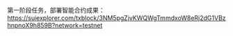 第一阶段任务，部署智能合约成果：https://suiexplorer.com/txblock/3NM5pgZjvKWQWgTmmdxoW8eRj2dG1VBzhnpnoX9h859B?network=testnet 
